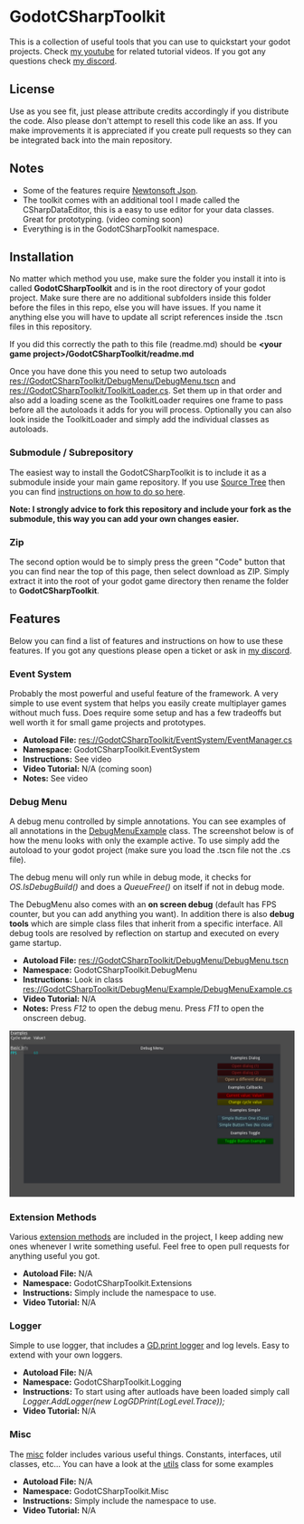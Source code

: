 # GodotCSharpToolkit

This is a collection of useful tools that you can use to quickstart your godot projects.
Check [my youtube](https://www.youtube.com/channel/UCM0mBdsjKQ78eGBSSpnQGuQ) for related tutorial videos. If you got any questions check [my discord](https://discord.gg/CXfYFvWWer).

## License
Use as you see fit, just please attribute credits accordingly if you distribute the code. Also please don't attempt to resell this code like an ass. If you make improvements it is appreciated if you create pull requests so they can be integrated back into the main repository.

## Notes
* Some of the features require [Newtonsoft Json](https://www.nuget.org/packages/Newtonsoft.Json/).
* The toolkit comes with an additional tool I made called the CSharpDataEditor, this is a easy to use editor for your data classes. Great for prototyping. (video coming soon)
* Everything is in the GodotCSharpToolkit namespace.

## Installation

No matter which method you use, make sure the folder you install it into is called **GodotCSharpToolkit** and is in the root directory of your godot project. Make sure there are no additional subfolders inside this folder before the files in this repo, else you will have issues. If you name it anything else you will have to update all script references inside the .tscn files in this repository.

If you did this correctly the path to this file (readme.md) should be **\<your game project>/GodotCSharpToolkit/readme.md**

Once you have done this you need to setup two autoloads [res://GodotCSharpToolkit/DebugMenu/DebugMenu.tscn](DebugMenu/DebugMenu.tscn) and [res://GodotCSharpToolkit/ToolkitLoader.cs](ToolkitLoader.cs). Set them up in that order and also add a loading scene as the ToolkitLoader requires one frame to pass before all the autoloads it adds for you will process. Optionally you can also look inside the ToolkitLoader and simply add the individual classes as autoloads.

### Submodule / Subrepository
The easiest way to install the GodotCSharpToolkit is to include it as a submodule inside your main game repository. If you use [Source Tree](https://www.sourcetreeapp.com/) then you can find [instructions on how to do so here](https://confluence.atlassian.com/sourcetreekb/adding-a-submodule-subtree-with-sourcetree-785332086.html).

**Note: I strongly advice to fork this repository and include your fork as the submodule, this way you can add your own changes easier.**

### Zip
The second option would be to simply press the green "Code" button that you can find near the top of this page, then select download as ZIP. Simply extract it into the root of your godot game directory then rename the folder to **GodotCSharpToolkit**.

## Features
Below you can find a list of features and instructions on how to use these features. If you got any questions please open a ticket or ask in [my discord](https://discord.gg/CXfYFvWWer). 

### Event System

Probably the most powerful and useful feature of the framework. A very simple to use event system that helps you easily create multiplayer games without much fuss. Does require some setup and has a few tradeoffs but well worth it for small game projects and prototypes.

* **Autoload File:** [res://GodotCSharpToolkit/EventSystem/EventManager.cs](EventSystem/EventManager.cs)
* **Namespace:** GodotCSharpToolkit.EventSystem
* **Instructions:** See video
* **Video Tutorial:** N/A (coming soon)
* **Notes:** See video

### Debug Menu

A debug menu controlled by simple annotations. You can see examples of all annotations in the [DebugMenuExample](DebugMenu/Example/DebugMenuExample.cs) class. The screenshot below is of how the menu looks with only the example active. To use simply add the autoload to your godot project (make sure you load the .tscn file not the .cs file).

The debug menu will only run while in debug mode, it checks for *OS.IsDebugBuild()* and does a *QueueFree()* on itself if not in debug mode.

The DebugMenu also comes with an **on screen debug** (default has FPS counter, but you can add anything you want). In addition there is also **debug tools** which are simple class files that inherit from a specific interface. All debug tools are resolved by reflection on startup and executed on every game startup.

* **Autoload File:** [res://GodotCSharpToolkit/DebugMenu/DebugMenu.tscn](DebugMenu/DebugMenu.tscn)
* **Namespace:** GodotCSharpToolkit.DebugMenu
* **Instructions:** Look in class [res://GodotCSharpToolkit/DebugMenu/Example/DebugMenuExample.cs](DebugMenu/Example/DebugMenuExample.cs)
* **Video Tutorial:** N/A
* **Notes:** Press *F12* to open the debug menu. Press *F11* to open the onscreen debug.

![Screenshot of debug menu](DebugMenu/Screenshot.png)

### Extension Methods

Various [extension methods](Extensions/) are included in the project, I keep adding new ones whenever I write something useful. Feel free to open pull requests for anything useful you got.

* **Autoload File:** N/A
* **Namespace:** GodotCSharpToolkit.Extensions
* **Instructions:** Simply include the namespace to use.
* **Video Tutorial:** N/A

### Logger

Simple to use logger, that includes a [GD.print logger](Logging/LogGDPrint.cs) and log levels. Easy to extend with your own loggers.

* **Autoload File:** N/A
* **Namespace:** GodotCSharpToolkit.Logging
* **Instructions:** To start using after autloads have been loaded simply call *Logger.AddLogger(new LogGDPrint(LogLevel.Trace));*
* **Video Tutorial:** N/A

### Misc

The [misc](Misc/) folder includes various useful things. Constants, interfaces, util classes, etc... You can have a look at the [utils](Misc/Utils.cs) class for some examples

* **Autoload File:** N/A
* **Namespace:** GodotCSharpToolkit.Misc
* **Instructions:** Simply include the namespace to use.
* **Video Tutorial:** N/A
